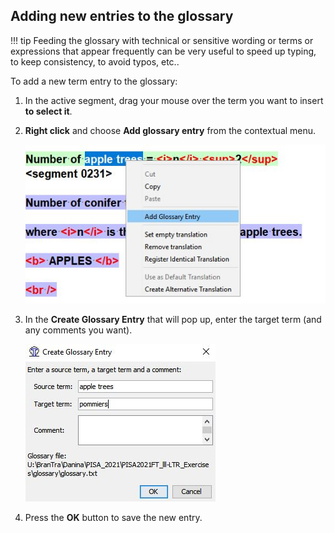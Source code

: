 ## Adding new entries to the glossary

<!-- prettier-ignore -->
!!! tip
   Feeding the glossary with technical or sensitive wording or terms or expressions that appear frequently can be very useful to speed up typing, to keep consistency, to avoid typos, etc..

To add a new term entry to the glossary:

1. In the active segment, drag your mouse over the term you want to insert **to select it**.
2. **Right click** and choose **Add glossary entry** from the contextual menu.

   ![](../_img/22_add_glossary_entry.jpg)

3. In the **Create Glossary Entry** that will pop up, enter the target term (and any comments you want).

   ![](../_img/23_glossary_term.jpg)

4. Press the **OK** button to save the new entry.
